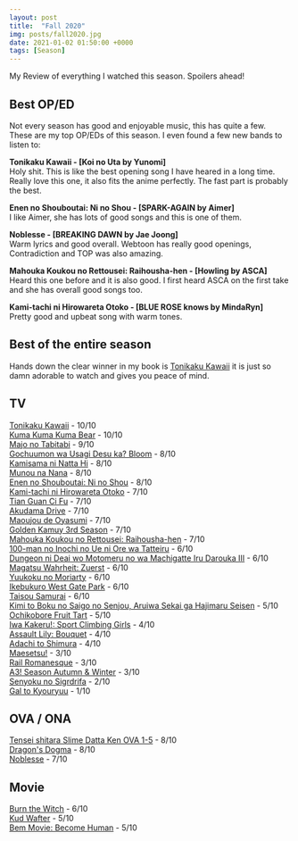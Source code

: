 ```yaml
---
layout: post
title:  "Fall 2020"
img: posts/fall2020.jpg
date: 2021-01-02 01:50:00 +0000
tags: [Season]
---
```


My Review of everything I watched this season. Spoilers ahead!

## Best OP/ED ##
Not every season has good and enjoyable music, this has quite a few. These are my top OP/EDs of this season. I even found a few new bands to listen to:

**Tonikaku Kawaii - [Koi no Uta by Yunomi]**  
Holy shit. This is like the best opening song I have heared in a long time. Really love this one, it also fits the anime perfectly. The fast part is probably the best.

**Enen no Shouboutai: Ni no Shou - [SPARK-AGAIN by Aimer]**  
I like Aimer, she has lots of good songs and this is one of them.

**Noblesse - [BREAKING DAWN by Jae Joong]**  
Warm lyrics and good overall. Webtoon has really good openings, Contradiction and TOP was also amazing.

**Mahouka Koukou no Rettousei: Raihousha-hen - [Howling by ASCA]**  
Heard this one before and it is also good. I first heard ASCA on the first take and she has overall good songs too.

**Kami-tachi ni Hirowareta Otoko - [BLUE ROSE knows by MindaRyn]**  
Pretty good and upbeat song with warm tones.

## Best of the entire season ##  
Hands down the clear winner in my book is [Tonikaku Kawaii](https://dreanoranime.github.io/AnimeReviews/tonikaku-kawaii/) it is just so damn adorable to watch and gives you peace of mind.

## TV ## 

[Tonikaku Kawaii](https://dreanoranime.github.io/AnimeReviews/tonikaku-kawaii/) - 10/10  
[Kuma Kuma Kuma Bear](https://dreanoranime.github.io/AnimeReviews/kuma-kuma-kuma-bear/) - 10/10  
[Majo no Tabitabi](https://dreanoranime.github.io/AnimeReviews/majo-no-tabitabi/) - 9/10  
[Gochuumon wa Usagi Desu ka? Bloom](https://dreanoranime.github.io/AnimeReviews/gochuumon-wa-usagi-desu-ka-3/) - 8/10  
[Kamisama ni Natta Hi](https://dreanoranime.github.io/AnimeReviews/kamisama-ni-natta-hi/) - 8/10  
[Munou na Nana](https://dreanoranime.github.io/AnimeReviews/munou-na-nana/) - 8/10  
[Enen no Shouboutai: Ni no Shou](https://dreanoranime.github.io/AnimeReviews/enen-no-shouboutai-ni-no-shou/) - 8/10  
[Kami-tachi ni Hirowareta Otoko](https://dreanoranime.github.io/AnimeReviews/kami-tachi-ni-hirowareta-otoko/) - 7/10  
[Tian Guan Ci Fu](https://dreanoranime.github.io/AnimeReviews/tian-guan-ci-fu/) - 7/10  
[Akudama Drive](https://dreanoranime.github.io/AnimeReviews/akudama-drive/) - 7/10  
[Maoujou de Oyasumi](https://dreanoranime.github.io/AnimeReviews/maoujou-de-oyasumi/) - 7/10  
[Golden Kamuy 3rd Season](https://dreanoranime.github.io/AnimeReviews/golden-kamuy-3/) - 7/10  
[Mahouka Koukou no Rettousei: Raihousha-hen](https://dreanoranime.github.io/AnimeReviews/mahouka-koukou-no-rettousei-raihousha-hen/) - 7/10  
[100-man no Inochi no Ue ni Ore wa Tatteiru](https://dreanoranime.github.io/AnimeReviews/one-hundred-man-no-inochi-no-ue-ni-ore-wa-tatteiru/) - 6/10  
[Dungeon ni Deai wo Motomeru no wa Machigatte Iru Darouka III](https://dreanoranime.github.io/AnimeReviews/dungeon-ni-deai-o-motomeru-no-wa-machigatte-iru-darouka-iii/) - 6/10  
[Magatsu Wahrheit: Zuerst](https://dreanoranime.github.io/AnimeReviews/magatsu-wahrheit-zuerst/) - 6/10  
[Yuukoku no Moriarty](https://dreanoranime.github.io/AnimeReviews/yuukoku-no-moriarty/) - 6/10  
[Ikebukuro West Gate Park](https://dreanoranime.github.io/AnimeReviews/ikebukuro-west-gate-park/) - 6/10  
[Taisou Samurai](https://dreanoranime.github.io/AnimeReviews/taisou-samurai/) - 6/10  
[Kimi to Boku no Saigo no Senjou, Aruiwa Sekai ga Hajimaru Seisen](https://dreanoranime.github.io/AnimeReviews/kimi-to-boku-no-saigo-no-senjou-aruiwa-sekai-ga-hajimaru-seisen/) - 5/10  
[Ochikobore Fruit Tart](https://dreanoranime.github.io/AnimeReviews/ochikobore-fruit-tart/) - 5/10  
[Iwa Kakeru!: Sport Climbing Girls](https://dreanoranime.github.io/AnimeReviews/iwa-kakeru-sport-climbing-girls/) - 4/10  
[Assault Lily: Bouquet](https://dreanoranime.github.io/AnimeReviews/assault-lily-bouquet/) - 4/10  
[Adachi to Shimura](https://dreanoranime.github.io/AnimeReviews/adachi-to-shimamura/) - 4/10  
[Maesetsu!](https://dreanoranime.github.io/AnimeReviews/maesetsu/) - 3/10  
[Rail Romanesque](https://dreanoranime.github.io/AnimeReviews/rail-romanesque/) - 3/10  
[A3! Season Autumn & Winter](https://dreanoranime.github.io/AnimeReviews/a3-season-autumn-&-winter/) - 3/10  
[Senyoku no Sigrdrifa](https://dreanoranime.github.io/AnimeReviews/senyoku-no-sigrdrifa/) - 2/10  
[Gal to Kyouryuu](https://dreanoranime.github.io/AnimeReviews/gal-to-kyouryuu/) - 1/10  

## OVA / ONA ##  
[Tensei shitara Slime Datta Ken OVA 1-5](https://dreanoranime.github.io/AnimeReviews/tensei-shitara-slime-datta-ken-ova/) - 8/10  
[Dragon's Dogma](https://dreanoranime.github.io/AnimeReviews/dragons-dogma/) - 8/10  
[Noblesse](https://dreanoranime.github.io/AnimeReviews/noblesse/) - 7/10  

## Movie ##  
[Burn the Witch](https://dreanoranime.github.io/AnimeReviews/burn-the-witch/) - 6/10  
[Kud Wafter](https://dreanoranime.github.io/AnimeReviews/kud-wafter/) - 5/10  
[Bem Movie: Become Human](https://dreanoranime.github.io/AnimeReviews/bem-movie-become-human/) - 5/10  